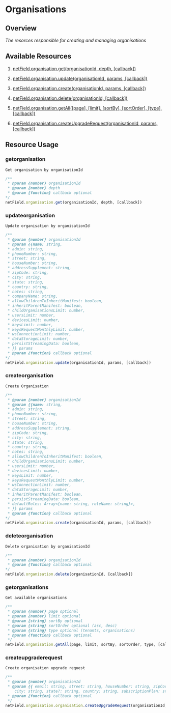  # Organisations

## Overview
*The resorces responsible for creating and managing organisations*

## Available Resources
  
1. [netField.organisation.get(organisationId, depth, [callback])](#getorganisation)

2. [netField.organisation.update(organisationId, params, [callback])](#updateorganisation)

3. [netField.organisation.create(organisationId, params, [callback])](#createorganisation)

4. [netField.organisation.delete(organisationId, [callback])](#deleteorganisation)

5. [netField.organisation.getAll([page], [limit], [sortBy], [sortOrder], [type], [callback])](#getorganisations)

6. [netField.organisation.createUpgradeRequest(organisationId, params, [callback])](#createupgraderequest)

## Resource Usage

### getorganisation

    Get organisation by organisationId 

```javascript
/**
 * @param {number} organisationId
 * @param {number} depth
 * @param {function} callback optional
*/
netField.organisation.get(organisationId, depth, [callback])
```

### updateorganisation

    Update organisation by organisationId

```javascript
/**
 * @param {number} organisationId
 * @param {{name: string,
 * admin: string,
 * phoneNumber: string,
 * street: string,
 * houseNumber: string,
 * addressSupplement: string,
 * zipCode: string,
 * city: string,
 * state: string,
 * country: string,
 * notes: string,
 * companyName: string,
 * allowChildrenToInheritManifest: boolean,
 * inheritParentManifest: boolean,
 * childOrganisationsLimit: number,
 * usersLimit: number,
 * devicesLimit: number,
 * keysLimit: number,
 * keysRequestMonthlyLimit: number,
 * wsConnectionLimit: number,
 * dataStorageLimit: number,
 * persistStreamingData: boolean,
 * }} params
 * @param {function} callback optional
*/
netField.organisation.update(organisationId, params, [callback])
```

### createorganisation

    Create Organisation

```javascript
/**
 * @param {number} organisationId
 * @param {{name: string,
 * admin: string,
 * phoneNumber: string,
 * street: string,
 * houseNumber: string,
 * addressSupplement: string,
 * zipCode: string,
 * city: string,
 * state: string,
 * country: string,
 * notes: string,
 * allowChildrenToInheritManifest: boolean,
 * childOrganisationsLimit: number,
 * usersLimit: number,
 * devicesLimit: number,
 * keysLimit: number,
 * keysRequestMonthlyLimit: number,
 * wsConnectionLimit: number,
 * dataStorageLimit: number,
 * inheritParentManifest: boolean,
 * persistStreamingData: boolean,
 * defaultRoles: Array<{name: string, roleName: string}>,
 * }} params
 * @param {function} callback optional
*/
netField.organisation.create(organisationId, params, [callback])
```

### deleteorganisation

    Delete organisation by organisationId

```javascript
/**
 * @param {number} organisationId
 * @param {function} callback optional
*/
netField.organisation.delete(organisationId, [callback])
```

### getorganisations

    Get available organisations

```javascript
/** 
 * @param {number} page optional
 * @param {number} limit optional
 * @param {string} sortBy optional
 * @param {string} sortOrder optional (asc, desc)
 * @param {string} type optional (tenants, organisations)
 * @param {function} callback optional
 */
netField.organisation.getAll(page, limit, sortBy, sortOrder, type, [callback])
```

### createupgraderequest

    Create organisation upgrade request

```javascript
/** 
 * @param {number} organisationId
 * @param {{ email: string, street: string, houseNumber: string, zipCode: string,
    city: string, state?: string, country: string, subscriptionPlan: string}} params
 * @param {function} callback optional
 */
netField.organisation.organisation.createUpgradeRequest(organisationId, params, [callback])
```
